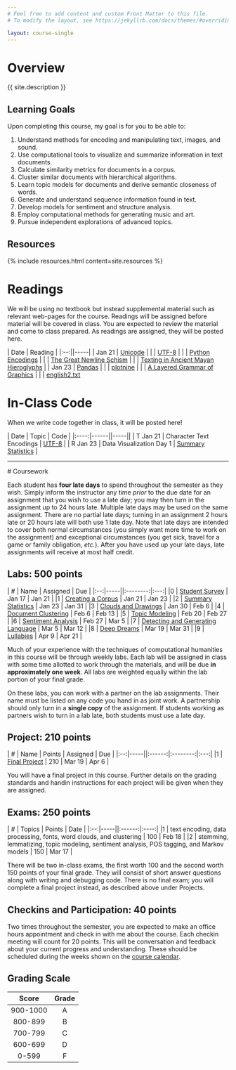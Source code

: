 ```yaml
---
# Feel free to add content and custom Front Matter to this file.
# To modify the layout, see https://jekyllrb.com/docs/themes/#overriding-theme-defaults

layout: course-single
---
```


# <a name="description">Overview</a>

{{ site.description }}

## <a name="goals">Learning Goals</a>

Upon completing this course, my goal is for you to be able to:

1. Understand methods for encoding and manipulating text, images, and sound.
1. Use computational tools to visualize and summarize information in text documents.
1. Calculate similarity metrics for documents in a corpus.
1. Cluster similar documents with hierarchical algorithms.
1. Learn topic models for documents and derive semantic closeness of words.
1. Generate and understand sequence information found in text.
1. Develop models for sentiment and structure analysis.
1. Employ computational methods for generating music and art.
1. Pursue independent explorations of advanced topics.

## <a name="resources">Resources</a>

{% include resources.html content=site.resources %}

# <a name="readings">Readings</a>

We will be using no textbook but instead supplemental material such as relevant
web-pages for the course. Readings will be assigned before material will be
covered in class. You are expected to review the material and come to class
prepared. As readings are assigned, they will be posted here.

| Date  | Reading |
|:--:||-----|
| Jan 21 | [Unicode](https://home.unicode.org/) |
| | [UTF-8](https://en.wikipedia.org/wiki/UTF-8) |
| | [Python Encodings](https://realpython.com/python-encodings-guide/) |
| | [The Great Newline Schism](https://blog.codinghorror.com/the-great-newline-schism/) |
| | [Texting in Ancient Mayan Hieroglyphs](https://www.neh.gov/humanities/2018/winter/feature/texting-in-ancient-mayan-hieroglyphs) |
| Jan 23 | [Pandas](https://pandas.pydata.org/) |
| | [plotnine](https://plotnine.readthedocs.io/en/stable/index.html) |
| | [A Layered Grammar of Graphics](https://byrneslab.net/classes/biol607/readings/wickham_layered-grammar.pdf) |
| | [english2.txt]({{site.baseurl}}/data/english2.txt)

# <a name="inclasscode">In-Class Code</a>

When we write code together in class, it will be posted here!

| Date | Topic | Code |
|:----:|------||-----||
| T Jan 21 | Character Text Encodings | [UTF-8](https://nbviewer.jupyter.org/url/hendrix-cs.github.io/csci270/notes/Character%20Encoding.ipynb) |
| R Jan 23 | Data Visualization Day 1 | [Summary Statistics](https://nbviewer.jupyter.org/url/hendrix-cs.github.io/csci270/notes/Summary%20Statistics.ipynb) |

<hr>
# Coursework

Each student has **four late days** to spend throughout the semester as they wish.
Simply inform the instructor any time *prior* to the due date for an assignment
that you wish to use a late day; you may then turn in the assignment up to 24
hours late. Multiple late days may be used on the same assignment. There are no
partial late days; turning in an assignment 2 hours late or 20 hours late will
both use 1 late day. Note that late days are intended to cover both normal
circumstances (you simply want more time to work on the assignment) and
exceptional circumstances (you get sick, travel for a game or family
obligation, *etc.*). After you have used up your late days, late assignments
will receive at most half credit.

## <a name="labs">Labs</a>: 500 points

| #  | Name | Assigned | Due |
|:--:|-----||:--------:|:---:|
|0 | [Student Survey](https://forms.gle/6ebsJiBCqhQm2dFB6) | Jan 17 | Jan 21 |
|1 | [Creating a Corpus]({{site.baseurl}}/labs/corpus.html) | Jan 21 | Jan 23 |
|2 | [Summary Statistics]({{site.baseurl}}/labs/summary.html) | Jan 23 | Jan 31 |
|3 | [Clouds and Drawings]({{site.baseurl}}/labs/clouds.html) | Jan 30 | Feb 6 |
|4 | [Document Clustering]({{site.baseurl}}/labs/clustering.html) | Feb 6 | Feb 13 |
|5 | [Topic Modeling]({{site.baseurl}}/labs/topics.html) | Feb 20 | Feb 27 |
|6 | [Sentiment Analysis]({{site.baseurl}}/labs/sentiment.html) | Feb 27 | Mar 5 |
|7 | [Detecting and Generating Language]({{site.baseurl}}/labs/markov.html) | Mar 5 | Mar 12 |
|8 | [Deep Dreams]({{site.baseurl}}/labs/dreaming.html) | Mar 19 | Mar 31 |
|9 | [Lullabies]({{site.baseurl}}/labs/lullabies.html) | Apr 9 | Apr 21 |

Much of your experience with the techniques of
computational humanities in this course will be through weekly labs.
Each lab will be assigned in class with some time allotted to work through the materials, and will be due **in approximately one week**. All labs are weighted equally within the lab portion of your final grade.

On these labs, you can work with a partner on the lab assignments. Their name must be listed on any code you hand in as joint work. A partnership should only turn in a **single copy** of the assignment. If students working as partners wish to turn in a lab late, both students must use a late day.

## <a name="projects">Project</a>: 210 points

| #  | Name | Points | Assigned | Due |
|:--:|-----||:------:|:--------:|:---:|
|1 | [Final Project]({{site.baseurl}}/projects/project.html)  | 210  | Mar 19 | Apr 6 |

You will have a final project in this course.
Further details on the grading standards and handin instructions for each
project will be given when they are assigned.

## <a name="exams">Exams</a>: 250 points

| #  | Topics | Points | Date |
|:--:|-----||:------:|:----:|
|1 | text encoding, data processing, fonts, word clouds, and clustering | 100 | Feb 18 |
|2 | stemming, lemmatizing, topic modeling, sentiment analysis, POS tagging, and Markov models | 150 | Mar 17 |

There will be two in-class exams, the first worth 100 and the
second worth 150 points of your final grade.
They will consist of short answer questions along with writing and debugging code.
There is no final exam; you will complete a final project instead, as described above under Projects.

## <a name="checkins">Checkins and Participation</a>: 40 points

Two times throughout the semester, you are expected to
make an office hours appointment and check in with me about the course. Each checkin
meeting will count for 20 points.
This will be conversation and feedback about your current progress and understanding.
These should be scheduled during the weeks shown
on the [course calendar](https://app.teamgantt.com/public/projects/calendar/2020-01-12?ids=1990087&projectIds=1990087&publicKeys=eh0JCy4TSjrP&userResourceIds=0).

## <a name="scale">Grading Scale</a>

| Score  | Grade  |
|:------:|:------:|
| 900-1000  | A   |
| 800-899   | B   |
| 700-799   | C   |
| 600-699   | D   |
| 0-599     | F   |
